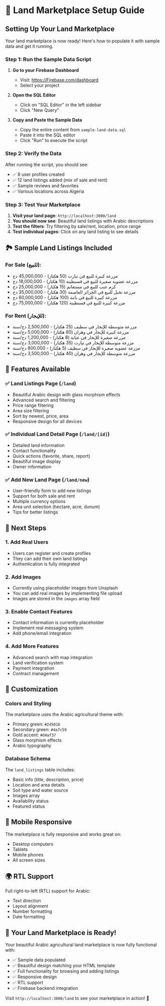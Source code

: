 # 🌾 Land Marketplace Setup Guide

## Setting Up Your Land Marketplace

Your land marketplace is now ready! Here's how to populate it with sample data and get it running.

### Step 1: Run the Sample Data Script

1. **Go to your Firebase Dashboard**
   - Visit: https://Firebase.com/dashboard
   - Select your project

2. **Open the SQL Editor**
   - Click on "SQL Editor" in the left sidebar
   - Click "New Query"

3. **Copy and Paste the Sample Data**
   - Copy the entire content from `sample-land-data.sql`
   - Paste it into the SQL editor
   - Click "Run" to execute the script

### Step 2: Verify the Data

After running the script, you should see:
- ✅ 8 user profiles created
- ✅ 12 land listings added (mix of sale and rent)
- ✅ Sample reviews and favorites
- ✅ Various locations across Algeria

### Step 3: Test Your Marketplace

1. **Visit your land page**: `http://localhost:3000/land`
2. **You should now see**: Beautiful land listings with Arabic descriptions
3. **Test the filters**: Try filtering by sale/rent, location, price range
4. **Test individual pages**: Click on any land listing to see details

## 🏞️ Sample Land Listings Included

### For Sale (للبيع):
- مزرعة كبيرة للبيع في تيارت (50 هكتار) - 45,000,000 دج
- مزرعة عضوية صغيرة للبيع في قسنطينة (10 هكتار) - 18,000,000 دج
- كرم عنب للبيع في مستغانم (15 هكتار) - 25,000,000 دج
- مزرعة نخيل للبيع في الجزائر العاصمة (30 هكتار) - 35,000,000 دج
- مزرعة كبيرة للبيع في باتنة (100 هكتار) - 60,000,000 دج
- مزرعة كبيرة للبيع في قسنطينة (120 هكتار) - 75,000,000 دج

### For Rent (للإيجار):
- مزرعة متوسطة للإيجار في سطيف (25 هكتار) - 2,500,000 دج/سنة
- مزرعة كبيرة للإيجار في وهران (80 هكتار) - 5,000,000 دج/سنة
- مزرعة صغيرة للإيجار في عنابة (8 هكتار) - 1,200,000 دج/سنة
- مزرعة متوسطة للإيجار في تيارت (35 هكتار) - 3,000,000 دج/سنة
- مزرعة عضوية صغيرة للإيجار في سطيف (5 هكتار) - 800,000 دج/سنة
- مزرعة متوسطة للإيجار في وهران (40 هكتار) - 3,500,000 دج/سنة

## 🎯 Features Available

### ✅ Land Listings Page (`/land`)
- Beautiful Arabic design with glass morphism effects
- Advanced search and filtering
- Price range filtering
- Area size filtering
- Sort by newest, price, area
- Responsive design for all devices

### ✅ Individual Land Detail Page (`/land/[id]`)
- Detailed land information
- Contact functionality
- Quick actions (favorite, share, report)
- Beautiful image display
- Owner information

### ✅ Add New Land Page (`/land/new`)
- User-friendly form to add new listings
- Support for both sale and rent
- Multiple currency options
- Area unit selection (hectare, acre, dunum)
- Tips for better listings

## 🚀 Next Steps

### 1. Add Real Users
- Users can register and create profiles
- They can add their own land listings
- Authentication is fully integrated

### 2. Add Images
- Currently using placeholder images from Unsplash
- You can add real images by implementing file upload
- Images are stored in the `images` array field

### 3. Enable Contact Features
- Contact information is currently placeholder
- Implement real messaging system
- Add phone/email integration

### 4. Add More Features
- Advanced search with map integration
- Land verification system
- Payment integration
- Contract management

## 🔧 Customization

### Colors and Styling
The marketplace uses the Arabic agricultural theme with:
- Primary green: `#2d5016`
- Secondary green: `#4a7c59`
- Gold accent: `#d4af37`
- Glass morphism effects
- Arabic typography

### Database Schema
The `land_listings` table includes:
- Basic info (title, description, price)
- Location and area details
- Soil type and water source
- Images array
- Availability status
- Featured status

## 📱 Mobile Responsive

The marketplace is fully responsive and works great on:
- Desktop computers
- Tablets
- Mobile phones
- All screen sizes

## 🌍 RTL Support

Full right-to-left (RTL) support for Arabic:
- Text direction
- Layout alignment
- Number formatting
- Date formatting

## 🎉 Your Land Marketplace is Ready!

Your beautiful Arabic agricultural land marketplace is now fully functional with:
- ✅ Sample data populated
- ✅ Beautiful design matching your HTML template
- ✅ Full functionality for browsing and adding listings
- ✅ Responsive design
- ✅ RTL support
- ✅ Firebase backend integration

Visit `http://localhost:3000/land` to see your marketplace in action! 🌾 
